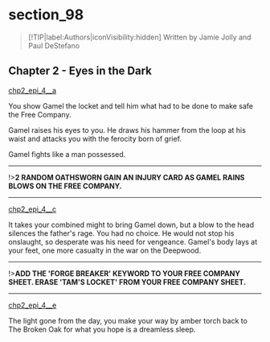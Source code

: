 
# section_98

>[!TIP|label:Authors|iconVisibility:hidden]
>Written by Jamie Jolly and Paul DeStefano

## Chapter 2 - Eyes in the Dark

[chp2_epi_4__a](../../decomp/app/src/main/res/raw/chp2_epi_4__a.mp3 ':include :type=audio')

You show Gamel the locket and tell him what had to be done to make safe the Free Company.

Gamel raises his eyes to you. He draws his hammer from the loop at his waist and attacks you with the ferocity born of grief.

Gamel fights like a man possessed.

---

!>**2 RANDOM OATHSWORN GAIN AN INJURY CARD AS GAMEL RAINS BLOWS ON THE FREE COMPANY.** 

---

[chp2_epi_4__c](../../decomp/app/src/main/res/raw/chp2_epi_4__c.mp3 ':include :type=audio')

It takes your combined might to bring Gamel down, but a blow to the head silences the father's rage. You had no choice. He would not stop his onslaught, so desperate was his need for vengeance. Gamel's body lays at your feet, one more casualty in the war on the Deepwood.

---

!>**ADD THE 'FORGE BREAKER' KEYWORD TO YOUR FREE COMPANY SHEET.  ERASE 'TAM'S LOCKET' FROM YOUR FREE COMPANY SHEET.** 

---

[chp2_epi_4__e](../../decomp/app/src/main/res/raw/chp2_epi_4__e.mp3 ':include :type=audio')

The light gone from the day, you make your way by amber torch back to The Broken Oak for what you hope is a dreamless sleep.


